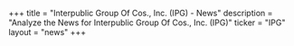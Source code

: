 +++
title = "Interpublic Group Of Cos., Inc. (IPG) - News"
description = "Analyze the News for Interpublic Group Of Cos., Inc. (IPG)"
ticker = "IPG"
layout = "news"
+++

